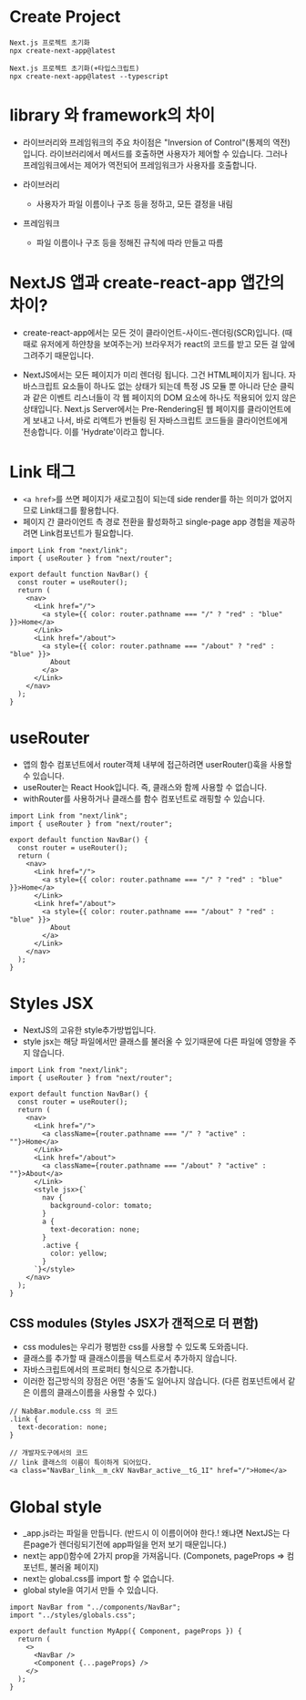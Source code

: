 # Create Project

```
Next.js 프로젝트 초기화
npx create-next-app@latest

Next.js 프로젝트 초기화(+타입스크립트)
npx create-next-app@latest --typescript
```

# library 와 framework의 차이

- 라이브러리와 프레임워크의 주요 차이점은 "Inversion of Control"(통제의 역전)입니다.
  라이브러리에서 메서드를 호출하면 사용자가 제어할 수 있습니다.
  그러나 프레임워크에서는 제어가 역전되어 프레임워크가 사용자를 호출합니다.

- 라이브러리
  - 사용자가 파일 이름이나 구조 등을 정하고, 모든 결정을 내림
- 프레임워크
  - 파일 이름이나 구조 등을 정해진 규칙에 따라 만들고 따름

# NextJS 앱과 create-react-app 앱간의 차이?

- create-react-app에서는 모든 것이 클라이언트-사이드-렌더링(SCR)입니다. (때때로 유저에게 하얀창을 보여주는거)
  브라우저가 react의 코드를 받고 모든 걸 앞에 그려주기 때문입니다.

- NextJS에서는 모든 페이지가 미리 렌더링 됩니다. 그건 HTML페이지가 됩니다.
  자바스크립트 요소들이 하나도 없는 상태가 되는데 특정 JS 모듈 뿐 아니라 단순 클릭과 같은 이벤트 리스너들이 각 웹 페이지의 DOM 요소에 하나도 적용되어 있지 않은 상태입니다. Next.js Server에서는 Pre-Rendering된 웹 페이지를 클라이언트에게 보내고 나서, 바로 리액트가 번들링 된 자바스크립트 코드들을 클라이언트에게 전송합니다.
  이를 'Hydrate'이라고 합니다.

# Link 태그

- `<a href>`를 쓰면 페이지가 새로고침이 되는데 side render를 하는 의미가 없어지므로 Link태그를 활용합니다.
- 페이지 간 클라이언트 측 경로 전환을 활성화하고 single-page app 경험을 제공하려면 Link컴포넌트가 필요합니다.

```
import Link from "next/link";
import { useRouter } from "next/router";

export default function NavBar() {
  const router = useRouter();
  return (
    <nav>
      <Link href="/">
        <a style={{ color: router.pathname === "/" ? "red" : "blue" }}>Home</a>
      </Link>
      <Link href="/about">
        <a style={{ color: router.pathname === "/about" ? "red" : "blue" }}>
          About
        </a>
      </Link>
    </nav>
  );
}
```

# useRouter

- 앱의 함수 컴포넌트에서 router객체 내부에 접근하려면 userRouter()훅을 사용할 수 있습니다.
- useRouter는 React Hook입니다. 즉, 클래스와 함께 사용할 수 없습니다.
- withRouter를 사용하거나 클래스를 함수 컴포넌트로 래핑할 수 있습니다.

```
import Link from "next/link";
import { useRouter } from "next/router";

export default function NavBar() {
  const router = useRouter();
  return (
    <nav>
      <Link href="/">
        <a style={{ color: router.pathname === "/" ? "red" : "blue" }}>Home</a>
      </Link>
      <Link href="/about">
        <a style={{ color: router.pathname === "/about" ? "red" : "blue" }}>
          About
        </a>
      </Link>
    </nav>
  );
}
```

# Styles JSX

- NextJS의 고유한 style추가방법입니다.
- style jsx는 해당 파일에서만 클래스를 불러올 수 있기때문에 다른 파일에 영향을 주지 않습니다.

```
import Link from "next/link";
import { useRouter } from "next/router";

export default function NavBar() {
  const router = useRouter();
  return (
    <nav>
      <Link href="/">
        <a className={router.pathname === "/" ? "active" : ""}>Home</a>
      </Link>
      <Link href="/about">
        <a className={router.pathname === "/about" ? "active" : ""}>About</a>
      </Link>
      <style jsx>{`
        nav {
          background-color: tomato;
        }
        a {
          text-decoration: none;
        }
        .active {
          color: yellow;
        }
      `}</style>
    </nav>
  );
}
```

## CSS modules (Styles JSX가 갠적으로 더 편함)

- css modules는 우리가 평범한 css를 사용할 수 있도록 도와줍니다.
- 클래스를 추가할 때 클래스이름을 텍스트로서 추가하지 않습니다.
- 자바스크립트에서의 프로퍼티 형식으로 추가합니다.
- 이러한 접근방식의 장점은 어떤 '충돌'도 일어나지 않습니다. (다른 컴포넌트에서 같은 이름의 클래스이름을 사용할 수 있다.)

```
// NabBar.module.css 의 코드
.link {
  text-decoration: none;
}
```

```
// 개발자도구에서의 코드
// link 클래스의 이름이 특이하게 되어있다.
<a class="NavBar_link__m_ckV NavBar_active__tG_1I" href="/">Home</a>
```

# Global style

- \_app.js라는 파일을 만듭니다. (반드시 이 이름이어야 한다.! 왜냐면 NextJS는 다른page가 렌더링되기전에 app파일을 먼저 보기 때문입니다.)
- next는 app()함수에 2가지 prop을 가져옵니다. (Componets, pageProps => 컴포넌트, 불러올 페이지)
- next는 global.css를 import 할 수 없습니다.
- global style을 여기서 만들 수 있습니다.

```
import NavBar from "../components/NavBar";
import "../styles/globals.css";

export default function MyApp({ Component, pageProps }) {
  return (
    <>
      <NavBar />
      <Component {...pageProps} />
    </>
  );
}
```
